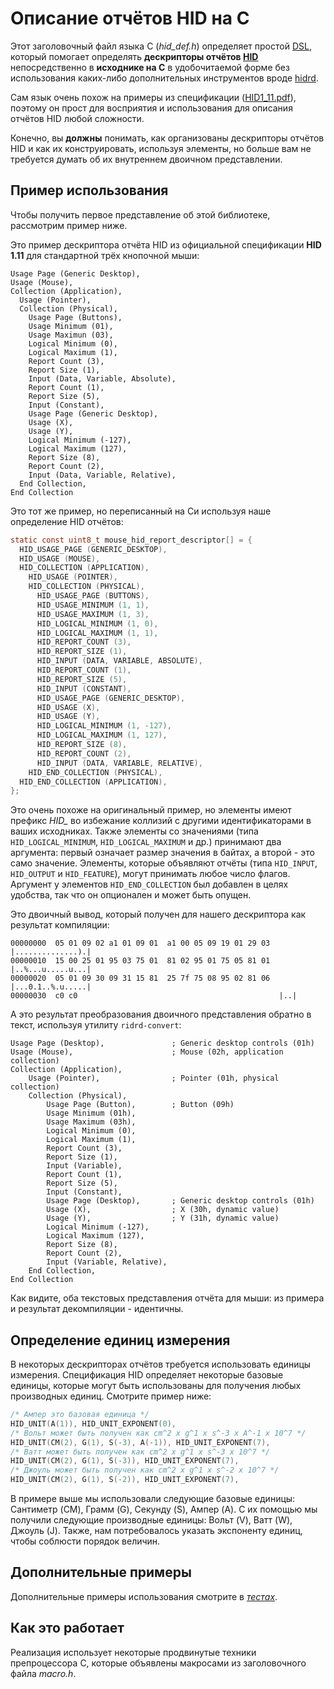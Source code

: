 # Описание отчётов HID на C

Этот заголовочный файл языка C (*hid_def.h*) определяет простой [DSL](https://ru.wikipedia.org/wiki/Предметно-ориентированный_язык), который помогает определять **дескрипторы отчётов [HID](https://ru.wikipedia.org/wiki/USB_HID)** непосредственно в **исходнике на C** в удобочитаемой форме без использования каких-либо дополнительных инструментов вроде [hidrd](https://github.com/DIGImend/hidrd).

Сам язык очень похож на примеры из спецификации ([HID1_11.pdf](https://www.usb.org/developers/hidpage/HID1_11.pdf)), поэтому он прост для восприятия и использования для описания отчётов HID любой сложности.

Конечно, вы **должны** понимать, как организованы дескрипторы отчётов HID и как их конструировать, используя элементы, но больше вам не требуется думать об их внутреннем двоичном представлении.

## Пример использования

Чтобы получить первое представление об этой библиотеке, рассмотрим пример ниже.

Это пример дескриптора отчёта HID из официальной спецификации **HID 1.11** для стандартной трёх кнопочной мыши:

```
Usage Page (Generic Desktop),
Usage (Mouse),
Collection (Application),
  Usage (Pointer),
  Collection (Physical),
    Usage Page (Buttons),
    Usage Minimum (01),
    Usage Maximun (03),
    Logical Minimum (0),
    Logical Maximum (1),
    Report Count (3),
    Report Size (1),
    Input (Data, Variable, Absolute),
    Report Count (1),
    Report Size (5),
    Input (Constant),
    Usage Page (Generic Desktop),
    Usage (X),
    Usage (Y),
    Logical Minimum (-127),
    Logical Maximum (127),
    Report Size (8),
    Report Count (2),
    Input (Data, Variable, Relative),
  End Collection,
End Collection
```

Это тот же пример, но переписанный на Си используя наше определение HID отчётов:

```C
static const uint8_t mouse_hid_report_descriptor[] = {
  HID_USAGE_PAGE (GENERIC_DESKTOP),
  HID_USAGE (MOUSE),
  HID_COLLECTION (APPLICATION),
    HID_USAGE (POINTER),
    HID_COLLECTION (PHYSICAL),
      HID_USAGE_PAGE (BUTTONS),
      HID_USAGE_MINIMUM (1, 1),
      HID_USAGE_MAXIMUM (1, 3),
      HID_LOGICAL_MINIMUM (1, 0),
      HID_LOGICAL_MAXIMUM (1, 1),
      HID_REPORT_COUNT (3),
      HID_REPORT_SIZE (1),
      HID_INPUT (DATA, VARIABLE, ABSOLUTE),
      HID_REPORT_COUNT (1),
      HID_REPORT_SIZE (5),
      HID_INPUT (CONSTANT),
      HID_USAGE_PAGE (GENERIC_DESKTOP),
      HID_USAGE (X),
      HID_USAGE (Y),
      HID_LOGICAL_MINIMUM (1, -127),
      HID_LOGICAL_MAXIMUM (1, 127),
      HID_REPORT_SIZE (8),
      HID_REPORT_COUNT (2),
      HID_INPUT (DATA, VARIABLE, RELATIVE),
    HID_END_COLLECTION (PHYSICAL),
  HID_END_COLLECTION (APPLICATION),
};
```

Это очень похоже на оригинальный пример, но элементы имеют префикс *HID_* во избежание коллизий с другими идентификаторами в ваших исходниках. Также элементы со значениями (типа `HID_LOGICAL_MINIMUM`, `HID_LOGICAL_MAXIMUM` и др.) принимают два аргумента: первый означает размер значения в байтах, а второй - это само значение. Элементы, которые объявляют отчёты (типа `HID_INPUT`, `HID_OUTPUT` и `HID_FEATURE`), могут принимать любое число флагов. Аргумент у элементов `HID_END_COLLECTION` был добавлен в целях удобства, так что он опционален и может быть опущен.

Это двоичный вывод, который получен для нашего дескриптора как результат компиляции:

```
00000000  05 01 09 02 a1 01 09 01  a1 00 05 09 19 01 29 03  |..............).|
00000010  15 00 25 01 95 03 75 01  81 02 95 01 75 05 81 01  |..%...u.....u...|
00000020  05 01 09 30 09 31 15 81  25 7f 75 08 95 02 81 06  |...0.1..%.u.....|
00000030  c0 c0                                             |..|
```

А это результат преобразования двоичного представления обратно в текст, используя утилиту `ridrd-convert`:

```
Usage Page (Desktop),               ; Generic desktop controls (01h)
Usage (Mouse),                      ; Mouse (02h, application collection)
Collection (Application),
    Usage (Pointer),                ; Pointer (01h, physical collection)
    Collection (Physical),
        Usage Page (Button),        ; Button (09h)
        Usage Minimum (01h),
        Usage Maximum (03h),
        Logical Minimum (0),
        Logical Maximum (1),
        Report Count (3),
        Report Size (1),
        Input (Variable),
        Report Count (1),
        Report Size (5),
        Input (Constant),
        Usage Page (Desktop),       ; Generic desktop controls (01h)
        Usage (X),                  ; X (30h, dynamic value)
        Usage (Y),                  ; Y (31h, dynamic value)
        Logical Minimum (-127),
        Logical Maximum (127),
        Report Size (8),
        Report Count (2),
        Input (Variable, Relative),
    End Collection,
End Collection
```

Как видите, оба текстовых представления отчёта для мыши: из примера и результат декомпиляции - идентичны.

## Определение единиц измерения

В некоторых дескрипторах отчётов требуется использовать единицы измерения. Спецификация HID определяет некоторые базовые единицы, которые могут быть использованы для получения любых производных единиц. Смотрите пример ниже:

```C
/* Ампер это базовая единица */
HID_UNIT(A(1)), HID_UNIT_EXPONENT(0),
/* Вольт может быть получен как cm^2 x g^1 x s^-3 x A^-1 x 10^7 */
HID_UNIT(CM(2), G(1), S(-3), A(-1)), HID_UNIT_EXPONENT(7),
/* Ватт может быть получен как cm^2 x g^1 x s^-3 x 10^7 */
HID_UNIT(CM(2), G(1), S(-3)), HID_UNIT_EXPONENT(7),
/* Джоуль может быть получен как cm^2 x g^1 x s^-2 x 10^7 */
HID_UNIT(CM(2), G(1), S(-2)), HID_UNIT_EXPONENT(7),
```

В примере выше мы использовали следующие базовые единицы: Сантиметр (CM), Грамм (G), Секунду (S), Ампер (A). С их помощью мы получили следующие производные единицы: Вольт (V), Ватт (W), Джоуль (J). Также, нам потребовалось указать экспоненту единиц, чтобы соблюсти порядок величин.

## Дополнительные примеры

Дополнительные примеры использования смотрите в *[тестах](test/hid_def.c)*.

## Как это работает

Реализация использует некоторые продвинутые техники препроцессора C, которые объявлены макросами из заголовочного файла *macro.h*.
